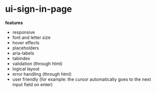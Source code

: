 # ui-sign-in-page

**features**
- responsive
- font and letter size
- hover effects
- placeholders
- aria-labels
- tabindex
- validation (through html)
- logical layout
- error handling (through html)
- user friendly (for example: the cursor automatically goes to the next input field on enter)